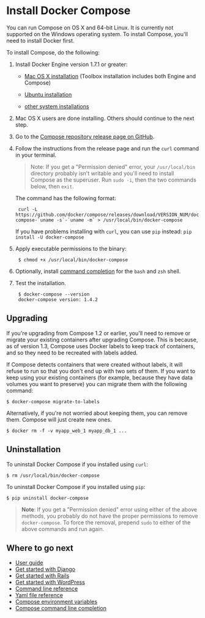 <!--[metadata]>
+++
title = "Docker Compose"
description = "How to install Docker Compose"
keywords = ["compose, orchestration, install, installation, docker, documentation"]
[menu.main]
parent="mn_install"
weight=4
+++
<![end-metadata]-->


# Install Docker Compose

You can run Compose on OS X and 64-bit Linux.  It is currently not supported on
the Windows operating system. To install Compose, you'll need to install Docker
first.

To install Compose, do the following:

1. Install Docker Engine version 1.7.1 or greater:

     * <a href="https://docs.docker.com/installation/mac/" target="_blank">Mac OS X installation</a> (Toolbox installation includes both Engine and Compose)

     * <a href="https://docs.docker.com/installation/ubuntulinux/" target="_blank">Ubuntu installation</a>

     * <a href="https://docs.docker.com/installation/" target="_blank">other system installations</a>

2. Mac OS X users are done installing. Others should continue to the next step.

3. Go to the <a href="https://github.com/docker/compose/releases" target="_blank">Compose repository release page on GitHub</a>.

4. Follow the instructions from the release page and run the `curl` command in your terminal.

     > Note: If you get a "Permission denied" error, your `/usr/local/bin` directory
     probably isn't writable and you'll need to install Compose as the superuser. Run
     `sudo -i`, then the two commands below, then `exit`.

     The command has the following format:

        curl -L https://github.com/docker/compose/releases/download/VERSION_NUM/docker-compose-`uname -s`-`uname -m` > /usr/local/bin/docker-compose

     If you have problems installing with `curl`, you can use `pip` instead: `pip install -U docker-compose`

4. Apply executable permissions to the binary:

        $ chmod +x /usr/local/bin/docker-compose

5.  Optionally, install [command completion](completion.md) for the
`bash` and `zsh` shell.

6. Test the installation.

        $ docker-compose --version
        docker-compose version: 1.4.2

## Upgrading

If you're upgrading from Compose 1.2 or earlier, you'll need to remove or migrate
your existing containers after upgrading Compose. This is because, as of version
1.3, Compose uses Docker labels to keep track of containers, and so they need to
be recreated with labels added.

If Compose detects containers that were created without labels, it will refuse
to run so that you don't end up with two sets of them. If you want to keep using
your existing containers (for example, because they have data volumes you want
to preserve) you can migrate them with the following command:

    $ docker-compose migrate-to-labels

Alternatively, if you're not worried about keeping them, you can remove them.
Compose will just create new ones.

    $ docker rm -f -v myapp_web_1 myapp_db_1 ...


## Uninstallation

To uninstall Docker Compose if you installed using `curl`:

    $ rm /usr/local/bin/docker-compose


To uninstall Docker Compose if you installed using `pip`:

    $ pip uninstall docker-compose

>**Note**: If you get a "Permission denied" error using either of the above
>methods, you probably do not have the proper permissions to remove
>`docker-compose`.  To force the removal, prepend `sudo` to either of the above
>commands and run again.


## Where to go next

- [User guide](/)
- [Get started with Django](django.md)
- [Get started with Rails](rails.md)
- [Get started with WordPress](wordpress.md)
- [Command line reference](/reference)
- [Yaml file reference](yml.md)
- [Compose environment variables](env.md)
- [Compose command line completion](completion.md)
